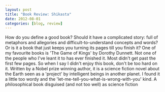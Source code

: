 ```yaml
---
layout: post
title: "Book Review: Shikasta"
date: 2012-08-01
categories: [blog, review]
---
```

How do you define a good book? Should it have a complicated story: full of metaphors and allegories and difficult-to-understand concepts and words? Or is it a book that just keeps you turning its pages till you finish it? One of my favourite books is 'The Game of Kings' by Dorothy Dunnett. Not one of the people who I've leant it to has ever finished it. Most didn't get past the first few pages. So when I say I didn't enjoy this book, don't be too hard on it. Written by a Nobel prize winning author, it is a science fiction novel about the Earth seen as a 'project' by intelligent beings in another planet. I found it a little too wordy and the 'let-me-tell-you-what-is-wrong-with-you' kind. A philosophical book disguised (and not too well) as science fiction
